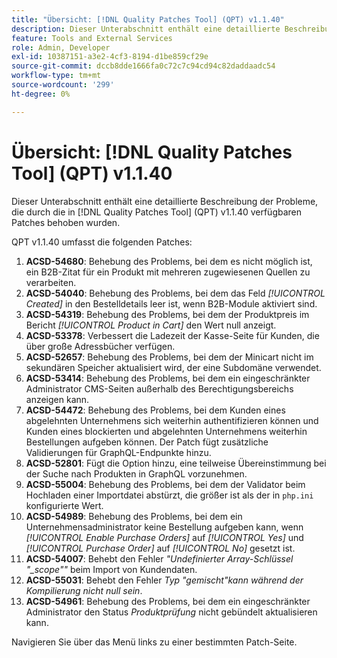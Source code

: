 ```yaml
---
title: "Übersicht: [!DNL Quality Patches Tool] (QPT) v1.1.40"
description: Dieser Unterabschnitt enthält eine detaillierte Beschreibung der Probleme, die durch die in [!DNL Quality Patches Tool]  (QPT) v1.1.40 verfügbaren Patches behoben wurden.
feature: Tools and External Services
role: Admin, Developer
exl-id: 10387151-a3e2-4cf3-8194-d1be859cf29e
source-git-commit: dccb8dde1666fa0c72c7c94cd94c82daddaadc54
workflow-type: tm+mt
source-wordcount: '299'
ht-degree: 0%

---
```


# Übersicht: [!DNL Quality Patches Tool] (QPT) v1.1.40

Dieser Unterabschnitt enthält eine detaillierte Beschreibung der Probleme, die durch die in [!DNL Quality Patches Tool] (QPT) v1.1.40 verfügbaren Patches behoben wurden.

QPT v1.1.40 umfasst die folgenden Patches:

1. **ACSD-54680**: Behebung des Problems, bei dem es nicht möglich ist, ein B2B-Zitat für ein Produkt mit mehreren zugewiesenen Quellen zu verarbeiten.
1. **ACSD-54040**: Behebung des Problems, bei dem das Feld *[!UICONTROL Created]* in den Bestelldetails leer ist, wenn B2B-Module aktiviert sind.
1. **ACSD-54319**: Behebung des Problems, bei dem der Produktpreis im Bericht *[!UICONTROL Product in Cart]* den Wert null anzeigt.
1. **ACSD-53378**: Verbessert die Ladezeit der Kasse-Seite für Kunden, die über große Adressbücher verfügen.
1. **ACSD-52657**: Behebung des Problems, bei dem der Minicart nicht im sekundären Speicher aktualisiert wird, der eine Subdomäne verwendet.
1. **ACSD-53414**: Behebung des Problems, bei dem ein eingeschränkter Administrator CMS-Seiten außerhalb des Berechtigungsbereichs anzeigen kann.
1. **ACSD-54472**: Behebung des Problems, bei dem Kunden eines abgelehnten Unternehmens sich weiterhin authentifizieren können und Kunden eines blockierten und abgelehnten Unternehmens weiterhin Bestellungen aufgeben können. Der Patch fügt zusätzliche Validierungen für GraphQL-Endpunkte hinzu.
1. **ACSD-52801**: Fügt die Option hinzu, eine teilweise Übereinstimmung bei der Suche nach Produkten in GraphQL vorzunehmen.
1. **ACSD-55004**: Behebung des Problems, bei dem der Validator beim Hochladen einer Importdatei abstürzt, die größer ist als der in `php.ini` konfigurierte Wert.
1. **ACSD-54989**: Behebung des Problems, bei dem ein Unternehmensadministrator keine Bestellung aufgeben kann, wenn *[!UICONTROL Enable Purchase Orders]* auf *[!UICONTROL Yes]* und *[!UICONTROL Purchase Order]* auf *[!UICONTROL No]* gesetzt ist.
1. **ACSD-54007**: Behebt den Fehler *&quot;Undefinierter Array-Schlüssel &quot;_scope&quot;&quot;* beim Import von Kundendaten.
1. **ACSD-55031**: Behebt den Fehler *Typ &quot;gemischt&quot;kann während der Kompilierung nicht null sein*.
1. **ACSD-54961**: Behebung des Problems, bei dem ein eingeschränkter Administrator den Status *Produktprüfung* nicht gebündelt aktualisieren kann.

Navigieren Sie über das Menü links zu einer bestimmten Patch-Seite.
